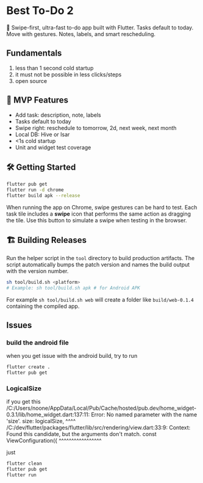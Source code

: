 # Best To-Do 2

📝 Swipe-first, ultra-fast to-do app built with Flutter. Tasks default to today. Move with gestures. Notes, labels, and smart rescheduling.

## Fundamentals
1. less than 1 second cold startup
2. it must not be possible in less clicks/steps
3. open source

## 🚀 MVP Features
- Add task: description, note, labels
- Tasks default to today
- Swipe right: reschedule to tomorrow, 2d, next week, next month
- Local DB: Hive or Isar
- <1s cold startup
- Unit and widget test coverage

## 🛠️ Getting Started
```bash
flutter pub get
flutter run -d chrome
flutter build apk --release
```

When running the app on Chrome, swipe gestures can be hard to test.
Each task tile includes a **swipe** icon that performs the same action
as dragging the tile. Use this button to simulate a swipe when testing
in the browser.

## 🏗️ Building Releases
Run the helper script in the `tool` directory to build production
artifacts. The script automatically bumps the patch version and names
the build output with the version number.

```bash
sh tool/build.sh <platform>
# Example: sh tool/build.sh apk # for Android APK
```

For example `sh tool/build.sh web` will create a folder like
`build/web-0.1.4` containing the compiled app.

## Issues

### build the android file
when you get issue with the android build, try to run
```bash
flutter create .
flutter pub get
```

### LogicalSize

if you get this
/C:/Users/noone/AppData/Local/Pub/Cache/hosted/pub.dev/home_widget-0.3.1/lib/home_widget.dart:137:11: 
Error: No named parameter with the name 'size'.
          size: logicalSize,
          ^^^^
/C:/dev/flutter/packages/flutter/lib/src/rendering/view.dart:33:9: Context: Found this candidate, but 
the arguments don't match.
  const ViewConfiguration({
        ^^^^^^^^^^^^^^^^^

just 
```bash
flutter clean
flutter pub get
flutter run
```

